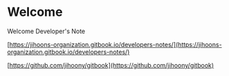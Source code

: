 # Welcome

Welcome Developer's Note

[https://jihoons-organization.gitbook.io/developers-notes/](https://jihoons-organization.gitbook.io/developers-notes/)

[https://github.com/jihoony/gitbook](https://github.com/jihoony/gitbook)
